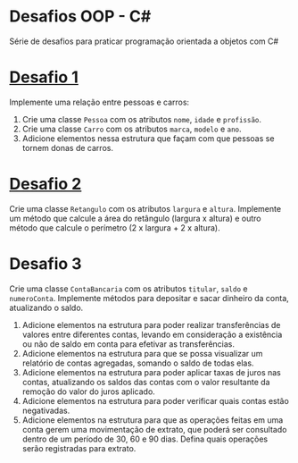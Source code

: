 # Desafios OOP - C#
Série de desafios para praticar programação orientada a objetos com C#

# [Desafio 1](Desafio01)

Implemente uma relação entre pessoas e carros:
1. Crie uma classe `Pessoa` com os atributos `nome`, `idade` e `profissão`. 
2. Crie uma classe `Carro` com os atributos `marca`, `modelo` e `ano`.
3. Adicione elementos nessa estrutura que façam com que pessoas se tornem donas de carros.

# [Desafio 2](Desafio02)

Crie uma classe `Retangulo` com os atributos `largura` e `altura`. Implemente um método que calcule a área do retângulo (largura x altura) e outro método que calcule o perímetro (2 x largura + 2 x altura).

# Desafio 3

Crie uma classe `ContaBancaria` com os atributos `titular`, `saldo` e `numeroConta`. Implemente métodos para depositar e sacar dinheiro da conta, atualizando o saldo.
1. Adicione elementos na estrutura para poder realizar transferências de valores entre diferentes contas, levando em consideração a existência ou não de saldo em conta para efetivar as transferências.
2. Adicione elementos na estrutura para que se possa visualizar um relatório de contas agregadas, somando o saldo de todas elas.
3. Adicione elementos na estrutura para poder aplicar taxas de juros nas contas, atualizando os saldos das contas com o valor resultante da remoção do valor do juros aplicado.
4. Adicione elementos na estrutura para poder verificar quais contas estão negativadas.
5. Adicione elementos na estrutura para que as operações feitas em uma conta gerem uma movimentação de extrato, que poderá ser consultado dentro de um período de 30, 60 e 90 dias. Defina quais operações serão registradas para extrato.
